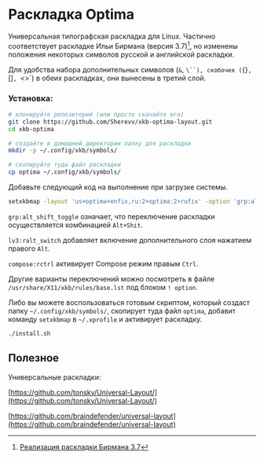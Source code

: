 # Раскладка Optima

Универсальная типографская раскладка для Linux. 
Частично соответствует раскладке Ильи Бирмана (версия 3.7)[^1], но изменены положения некоторых символов русской и английской
раскладки.  

Для удобства набора дополнительных символов (`&`, `\``), скобочек (`{}`, `[]`, `<>`) в обеих раскладках, они вынесены в третий слой.

### Установка:

```bash
# клонируйте репозиторий (или просто скачайте его)
git clone https://github.com/Sherevv/xkb-optima-layout.git
cd xkb-optima

# создайте в домашней директории папку для раскладки
mkdir -p ~/.config/xkb/symbols/

# скопируйте туда файл раскладки
cp optima ~/.config/xkb/symbols/
```

Добавьте следующий код на выполнение при загрузке системы.

```bash
setxkbmap -layout 'us+optima+enfix,ru:2+optima:2+rufix' -option 'grp:alt_shift_toggle,grp:caps_toggle,lv3:ralt_switch,lv3:win_switch,compose:rctrl,compose:menu' -print | xkbcomp -I${HOME}/.config/xkb - $DISPLAY
```

`grp:alt_shift_toggle` означает, что переключение раскладки осуществляется комбинацией `Alt+Shit`.

`lv3:ralt_switch` добавляет включение дополнительного слоя нажатием правого `Alt`.

`compose:rctrl` активирует Compose режим правым `Ctrl`.

Другие варианты переключений можно посмотреть в файле `/usr/share/X11/xkb/rules/base.lst` под блоком `! option`.

Либо вы можете воспользоваться готовым скриптом, который создаст папку `~/.config/xkb/symbols/`, скопирует туда файл `optima`, добавит команду `setxkbmap` в `~/.xprofile` и активирует раскладку.
```bash
./install.sh
```

## Полезное

[^1]: [Реализация раскладки Бирмана 3.7](https://github.com/sherevv/xkb-birman)

Универсальные раскладки:

[https://github.com/tonsky/Universal-Layout/](https://github.com/tonsky/Universal-Layout/)

[https://github.com/braindefender/universal-layout](https://github.com/braindefender/universal-layout)
